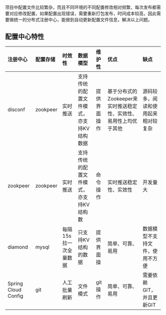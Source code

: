 项目中配置文件比较繁杂，而且不同环境的不同配置修改相对频繁，每次发布都需要对应修改配置，如果配置出现错误，需要重新打包发布，时间成本较高，因此需要做统一的分布式注册中心，能做到自动更新配置文件信息，解决以上问题。

## 配置中心特性

| 注册中心 | 配置存储 | 时效性 | 数据模型 | 维护性 | 优点 | 缺点 |
| :--- | :--- | :--- | :--- | :--- | :--- | :--- |
| disconf | zookpeer | 实时推送 | 支持传统的配置文件模式，亦支持KV结构数据 | 提供界面操作 | 基于分布式的Zookeeper来实时推送稳定性、实效性、易用性上均优于其他 | 源码较多，阅读和使用起来相对较复杂 |
| zookpeer | zookpeer | 实时推送 | 支持传统的配置文件模式，亦支持KV结构数 | 命令操作 | 实时推送稳定性、实效性 | 开发量大 |
| diamond | mysql | 每隔15s拉一次全量数据 | 只支持KV结构的数据 | 提供界面操 | 简单、可靠、易用 | 数据模型不支持文件，使用不方便 |
| Spring Cloud Config | git | 人工批量刷新 | 文件模式 | git操作 | 简单、可靠、易用 | 需要依赖GIT，并且更新GIT |



